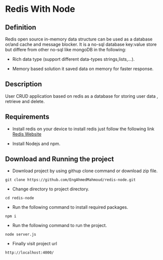 # Redis With Node 
## Definition
Redis open source in-memory data structure can be used as a database or/and cache and message blocker.
It is a no-sql  database key:value store but differe from other no-sql like mongoDB in the following:

- Rich data type (support different data-types strings,lists,...).

- Memory based solution  it saved data on memory for faster response.

## Description
User CRUD application based on redis as a database for storing user data , retrieve and delete.
## Requirements

- Install redis on your device to install redis just follow  the following link [Redis Website](https://redis.io/download) 

- Install Nodejs and npm.
## Download and Running the project
- Download project by using githup clone command or download zip file.

```
git clone https://github.com/EngAhmedMahmoud/redis-node.git
```


- Change directory to project directory.
```
cd redis-node
```
- Run the following command to install required packages.
```
npm i 
```
- Run the following command to run the project.


 ```
 node server.js
 ```

- Finally visit project url 
```
http://localhost:4000/
```

